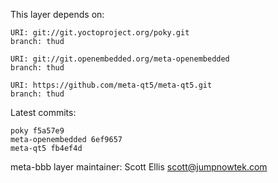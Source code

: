 This layer depends on:

    URI: git://git.yoctoproject.org/poky.git
    branch: thud

    URI: git://git.openembedded.org/meta-openembedded
    branch: thud

    URI: https://github.com/meta-qt5/meta-qt5.git
    branch: thud

Latest commits:

    poky f5a57e9
    meta-openembedded 6ef9657
    meta-qt5 fb4ef4d


meta-bbb layer maintainer: Scott Ellis <scott@jumpnowtek.com>
